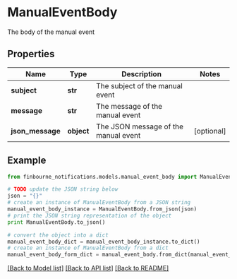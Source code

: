 # ManualEventBody

The body of the manual event

## Properties
Name | Type | Description | Notes
------------ | ------------- | ------------- | -------------
**subject** | **str** | The subject of the manual event | 
**message** | **str** | The message of the manual event | 
**json_message** | **object** | The JSON message of the manual event | [optional] 

## Example

```python
from finbourne_notifications.models.manual_event_body import ManualEventBody

# TODO update the JSON string below
json = "{}"
# create an instance of ManualEventBody from a JSON string
manual_event_body_instance = ManualEventBody.from_json(json)
# print the JSON string representation of the object
print ManualEventBody.to_json()

# convert the object into a dict
manual_event_body_dict = manual_event_body_instance.to_dict()
# create an instance of ManualEventBody from a dict
manual_event_body_form_dict = manual_event_body.from_dict(manual_event_body_dict)
```
[[Back to Model list]](../README.md#documentation-for-models) [[Back to API list]](../README.md#documentation-for-api-endpoints) [[Back to README]](../README.md)


